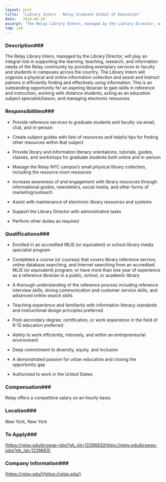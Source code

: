 ```yaml
---
layout: post
title:  "Library Intern - Relay Graduate School of Education"
date:   2018-06-28
excerpt: "The Relay Library Intern, managed by the Library Director, will play an integral role in supporting the learning, teaching, research, and information needs of the Relay community by providing exemplary services to faculty and students in campuses across the country. The Library Intern will organize a physical and online information..."
tag: job
---
```


### Description###

The Relay Library Intern, managed by the Library Director, will play an integral role in supporting the learning, teaching, research, and information needs of the Relay community by providing exemplary services to faculty and students in campuses across the country. The Library Intern will organize a physical and online information collection and assist and instruct patrons in efficiently finding and effectively using information. This is an outstanding opportunity for an aspiring librarian to gain skills in reference and instruction, working with distance students, acting as an education subject specialist/liaison, and managing electronic resources.


### Responsibilities###

* Provide reference services to graduate students and faculty via email, chat, and in-person

* Create subject guides with lists of resources and helpful tips for finding other resources within that subject

* Provide library and information literacy orientations, tutorials, guides, classes, and workshops for graduate students both online and in-person

* Manage the Relay NYC campus’s small physical library collection, including the resource room resources

* Increase awareness of and engagement with library resources through informational guides, newsletters, social media, and other forms of marketing/outreach

* Assist with maintenance of electronic library resources and systems

* Support the Library Director with administrative tasks

* Perform other duties as required


### Qualifications###

* Enrolled in an accredited MLIS (or equivalent) or school library media specialist program

* Completed a course (or courses) that covers library reference service, online database searching, and Internet searching from an accredited MLIS (or equivalent) program; or have more than one year of experience as a reference librarian in a public, school, or academic library

* A thorough understanding of the reference process including reference interview skills, strong communication and customer service skills, and advanced online search skills

* Teaching experience and familiarity with information literacy standards and instructional design principles preferred

* Post-secondary degree, certification, or work experience in the field of K-12 education preferred

* Ability to work efficiently, intensely, and within an entrepreneurial environment

* Deep commitment to diversity, equity, and inclusion

* A demonstrated passion for urban education and closing the opportunity gap

* Authorized to work in the United States


### Compensation###

Relay offers a competitive salary on an hourly basis.


### Location###

New York, New York




### To Apply###

[https://relay.edu/browse-jobs?gh_jid=1226683](https://relay.edu/browse-jobs?gh_jid=1226683)


### Company Information###

[https://relay.edu/](https://relay.edu/)



